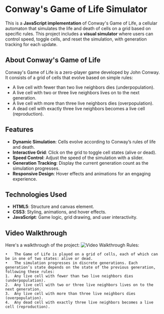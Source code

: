 # Conway's Game of Life Simulator

This is a **JavaScript implementation** of Conway's Game of Life, a cellular automaton that simulates the life and death of cells on a grid based on specific rules. This project includes a **visual simulator** where users can control speed, toggle cells, and reset the simulation, with generation tracking for each update. 

## About Conway's Game of Life

Conway's Game of Life is a zero-player game developed by John Conway. It consists of a grid of cells that evolve based on simple rules:

- A live cell with fewer than two live neighbors dies (underpopulation).
- A live cell with two or three live neighbors lives on to the next generation.
- A live cell with more than three live neighbors dies (overpopulation).
- A dead cell with exactly three live neighbors becomes a live cell (reproduction).


## Features

- **Dynamic Simulation**: Cells evolve according to Conway’s rules of life and death.
- **Interactive Grid**: Click on the grid to toggle cell states (alive or dead).
- **Speed Control**: Adjust the speed of the simulation with a slider.
- **Generation Tracking**: Display the current generation count as the simulation progresses.
- **Responsive Design**: Hover effects and animations for an engaging experience.
  
## Technologies Used

- **HTML5**: Structure and canvas element.
- **CSS3**: Styling, animations, and hover effects.
- **JavaScript**: Game logic, grid drawing, and user interactivity.

## Video Walkthrough

Here's a walkthrough of the project:
<img src = 'https://github.com/AreebEhsan/Game-of-Life/blob/main/Game%20of%20Life%20Demo.gif' title = 'Video Walkthrough' width ='' alt = 'Video Walkthrough'/>
Rules:

	•	The Game of Life is played on a grid of cells, each of which can be in one of two states: alive or dead.
	•	The simulation progresses in discrete generations. Each generation’s state depends on the state of the previous generation, following these rules:
	1.	Any live cell with fewer than two live neighbors dies (underpopulation).
	2.	Any live cell with two or three live neighbors lives on to the next generation.
	3.	Any live cell with more than three live neighbors dies (overpopulation).
	4.	Any dead cell with exactly three live neighbors becomes a live cell (reproduction).


